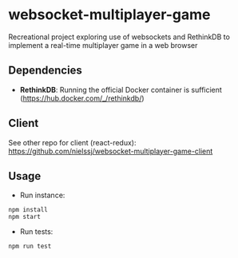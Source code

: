 # websocket-multiplayer-game
Recreational project exploring use of websockets and RethinkDB to implement a real-time multiplayer game in a web browser

## Dependencies
 - **RethinkDB**: Running the official Docker container is sufficient (https://hub.docker.com/_/rethinkdb/)

## Client
See other repo for client (react-redux):
https://github.com/nielssj/websocket-multiplayer-game-client

## Usage
- Run instance:
```text
npm install
npm start
```

- Run tests:
```text
npm run test
```